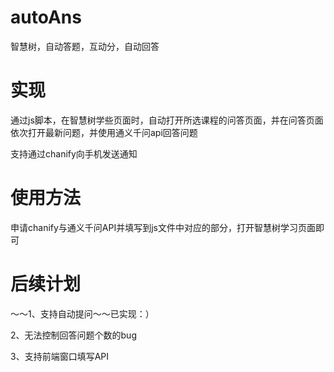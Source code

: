 # autoAns
智慧树，自动答题，互动分，自动回答
# 实现
通过js脚本，在智慧树学些页面时，自动打开所选课程的问答页面，并在问答页面依次打开最新问题，并使用通义千问api回答问题

支持通过chanify向手机发送通知

# 使用方法
申请chanify与通义千问API并填写到js文件中对应的部分，打开智慧树学习页面即可

# 后续计划
～～1、支持自动提问～～已实现：）

2、无法控制回答问题个数的bug

3、支持前端窗口填写API

